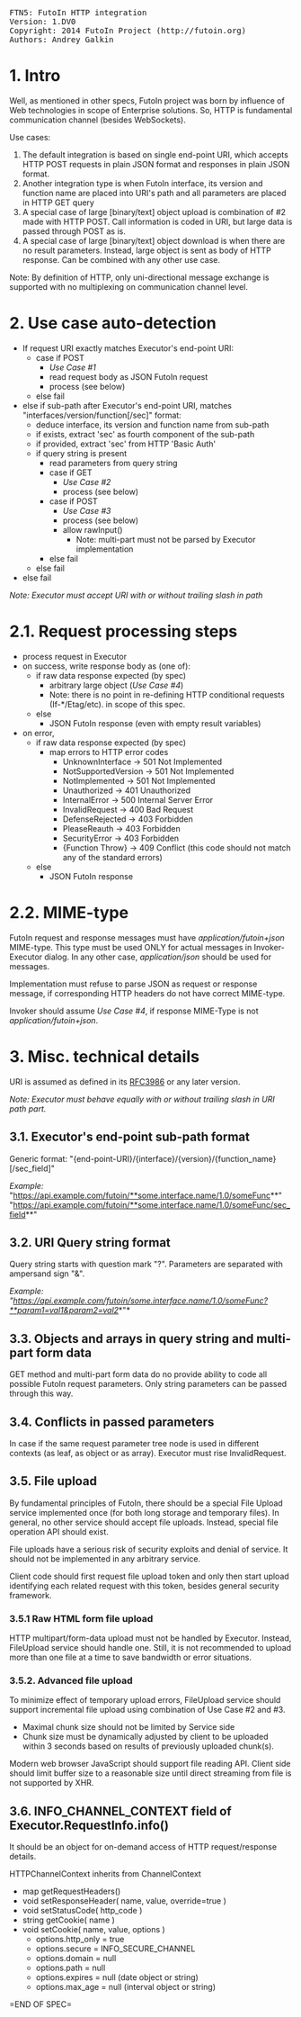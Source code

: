 <pre>
FTN5: FutoIn HTTP integration
Version: 1.DV0
Copyright: 2014 FutoIn Project (http://futoin.org)
Authors: Andrey Galkin
</pre>

# 1. Intro

Well, as mentioned in other specs, FutoIn project was born by influence
of Web technologies in scope of Enterprise solutions. So, HTTP is fundamental
communication channel (besides WebSockets).

Use cases:

1. The default integration is based on single end-point URI, which
    accepts HTTP POST requests in plain JSON format and responses in plain
    JSON format.
2. Another integration type is when FutoIn interface, its version and
    function name are placed into URI's path and all parameters are placed
    in HTTP GET query
3. A special case of large [binary/text] object upload is combination of
    #2 made with HTTP POST. Call information is coded in URI, but large
    data is passed through POST as is.
4. A special case of large [binary/text] object download is when there
    are no result parameters. Instead, large object is sent as body
    of HTTP response. Can be combined with any other use case.

Note: By definition of HTTP, only uni-directional message exchange is supported
with no multiplexing on communication channel level.


# 2. Use case auto-detection

* If request URI exactly matches Executor's end-point URI:
    * case if POST
        * *Use Case #1*
        * read request body as JSON FutoIn request
        * process (see below)
    * else fail
* else if sub-path after Executor's end-point URI, matches "interfaces/version/function[/sec]" format:
    * deduce interface, its version and function name from sub-path
    * if exists, extract 'sec' as fourth component of the sub-path
    * if provided, extract 'sec' from HTTP 'Basic Auth'
    * if query string is present
        * read parameters from query string
        * case if GET
            * *Use Case #2*
            * process (see below)
        * case if POST
            * *Use Case #3*
            * process (see below)
            * allow rawInput()
                * Note: multi-part must not be parsed by Executor implementation
        * else fail
    * else fail
* else fail

*Note: Executor must accept URI with or without trailing slash in path*

# 2.1. Request processing steps

* process request in Executor
* on success, write response body as (one of):
    * if raw data response expected (by spec)
        * arbitrary large object (*Use Case #4*)
        * Note: there is no point in re-defining HTTP conditional requests (If-*/Etag/etc).
            in scope of this spec.
    * else
        * JSON FutoIn response (even with empty result variables)
* on error,
    * if raw data response expected (by spec)
        * map errors to HTTP error codes
            * UnknownInterface -> 501 Not Implemented
            * NotSupportedVersion -> 501 Not Implemented
            * NotImplemented -> 501 Not Implemented
            * Unauthorized -> 401 Unauthorized
            * InternalError -> 500 Internal Server Error
            * InvalidRequest -> 400 Bad Request
            * DefenseRejected -> 403 Forbidden
            * PleaseReauth -> 403 Forbidden
            * SecurityError -> 403 Forbidden
            * {Function Throw} -> 409 Conflict (this code should not match any of the standard errors)
    * else
        * JSON FutoIn response

# 2.2. MIME-type

FutoIn request and response messages must have *application/futoin+json* MIME-type. This type must be used
ONLY for actual messages in Invoker-Executor dialog. In any other case, *application/json* should be used
for messages.

Implementation must refuse to parse JSON as request or response message, if corresponding HTTP
headers do not have correct MIME-type.

Invoker should assume *Use Case #4*, if response MIME-Type is not *application/futoin+json*.


# 3. Misc. technical details

URI is assumed as defined in its [RFC3986][] or any later version.

*Note: Executor must behave equally with or without trailing slash in URI path part.*

## 3.1. Executor's end-point sub-path format

Generic format: "{end-point-URI}/{interface}/{version}/{function_name}[/sec_field]"

*Example:*
    "https://api.example.com/futoin/**some.interface.name/1.0/someFunc**"
    "https://api.example.com/futoin/**some.interface.name/1.0/someFunc/sec_field**"


## 3.2. URI Query string format

Query string starts with question mark "?". Parameters are separated with ampersand sign "&".

*Example: "https://api.example.com/futoin/some.interface.name/1.0/someFunc?**param1=val1&param2=val2**"*

## 3.3. Objects and arrays in query string and multi-part form data

GET method and multi-part form data do no provide ability to code all possible FutoIn request parameters.
Only string parameters can be passed through this way.


## 3.4. Conflicts in passed parameters

In case if the same request parameter tree node is used in different contexts
(as leaf, as object or as array). Executor must rise InvalidRequest.

## 3.5. File upload

By fundamental principles of FutoIn, there should be a special File Upload service
implemented once (for both long storage and temporary files). In general, no 
other service should accept file uploads. Instead, special file operation API
should exist. 

File uploads have a serious risk of security exploits and denial of service. It
should not be implemented in any arbitrary service.

Client code should first request file upload token and only then start upload
identifying each related request with this token, besides general security framework.

### 3.5.1 Raw HTML form file upload

HTTP multipart/form-data upload must not be handled by Executor. Instead, FileUpload
service should handle one.
Still, it is not recommended to upload more than one file at a time to save bandwidth
or error situations.

### 3.5.2. Advanced file upload

To minimize effect of temporary upload errors, FileUpload service should support
incremental file upload using combination of Use Case #2 and #3.

* Maximal chunk size should not be limited by Service side
* Chunk size must be dynamically adjusted by client to be uploaded within 3 seconds
    based on results of previously uploaded chunk(s).

Modern web browser JavaScript should support file reading API. Client side should
limit buffer size to a reasonable size until direct streaming from file is not supported
by XHR.


## 3.6. INFO_CHANNEL_CONTEXT field of Executor.RequestInfo.info()

It should be an object for on-demand access of HTTP request/response details.

HTTPChannelContext inherits from ChannelContext

* map getRequestHeaders()
* void setResponseHeader( name, value, override=true )
* void setStatusCode( http_code )
* string getCookie( name )
* void setCookie( name, value, options )
    * options.http_only = true 
    * options.secure = INFO_SECURE_CHANNEL
    * options.domain = null
    * options.path = null
    * options.expires = null (date object or string)
    * options.max_age = null (interval object or string)




[RFC3986]: http://www.ietf.org/rfc/rfc3986.txt "Uniform Resource Identifier (URI): Generic Syntax"

=END OF SPEC=
